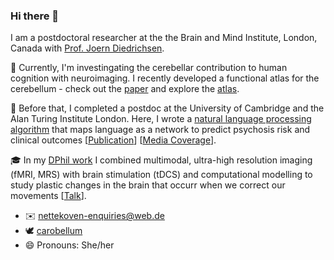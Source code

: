 ### Hi there 👋

I am a postdoctoral researcher at the the Brain and Mind Institute, London, Canada with [Prof. Joern Diedrichsen](https://www.uwo.ca/bmi/investigators/joern-diedrichsen.html).

🔭 Currently, I'm investingating the cerebellar contribution to human cognition with neuroimaging. I recently developed a functional atlas for the cerebellum - check out the [paper](https://www.caroline-nettekoven.com/post/cerebellar-atlas/) and explore the [atlas](https://www.caroline-nettekoven.com/post/cerebellar-atlas/).

🏫 Before that, I completed a postdoc at the University of Cambridge and the Alan Turing Institute London. Here, I wrote a [natural language processing algorithm](https://alan-turing-institute.github.io/netts/) that maps language as a network to predict psychosis risk and clinical outcomes [[Publication](https://www.medrxiv.org/content/10.1101/2022.02.25.22271517v1)] [[Media Coverage](https://www.medscape.com/viewarticle/972158)].

🎓 In my [DPhil work](https://drive.google.com/file/d/1Qi-QxX9D-atXd6FiZy7kv0q90eVTSfGZ/view) I combined multimodal, ultra-high resolution imaging (fMRI, MRS) with brain stimulation (tDCS) and computational modelling to study plastic changes in the brain that occurr when we correct our movements [[Talk](https://www.youtube.com/watch?v=PzwQeRFMqQI)].
    
- ✉️ nettekoven-enquiries@web.de
- 🕊 [carobellum](https://twitter.com/carobellum)
- 😄 Pronouns: She/her


<!--
**carobellum/carobellum** is a ✨ _special_ ✨ repository because its `README.md` (this file) appears on your GitHub profile.

Here are some ideas to get you started:

- 🔭 I’m currently working on ...
- 🌱 I’m currently learning ...
- 👯 I’m looking to collaborate on ...
- 🤔 I’m looking for help with ...
- 💬 Ask me about ...
- 📫 How to reach me: ...
- 😄 Pronouns: ...
- ⚡ Fun fact: ...
-->
